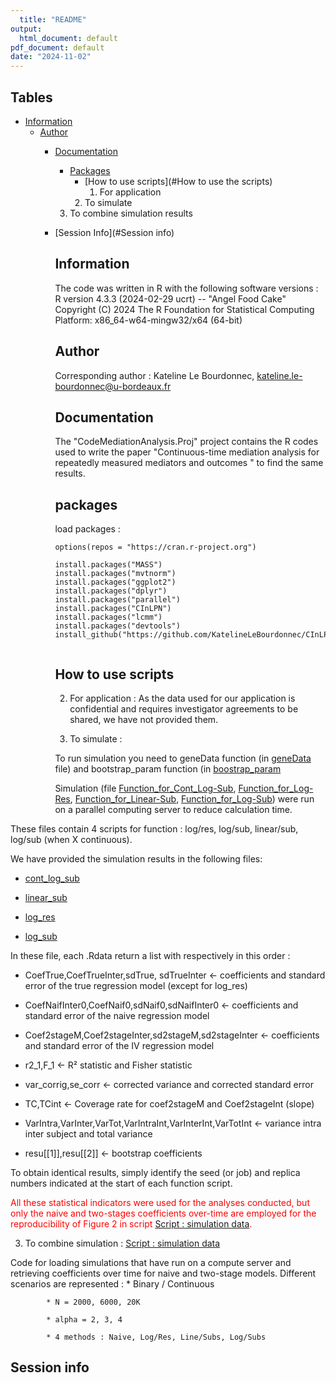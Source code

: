 ```yaml
---
  title: "README"
output:
  html_document: default
pdf_document: default
date: "2024-11-02"
---
```

  
  
  
  ## Tables
  - [Information](#Information)
    - [Author](#author)
      - [Documentation](#Documentation)
        - [Packages](#packages)
          - [How to use scripts](#How to use the scripts)
            1) For application
          2) To simulate 
        3) To combine simulation results
      - [Session Info](#Session info)
        
        ## Information
        
        The code was written in R with the following software versions : 
          R version 4.3.3 (2024-02-29 ucrt) -- "Angel Food Cake"
        Copyright (C) 2024 The R Foundation for Statistical Computing
        Platform: x86_64-w64-mingw32/x64 (64-bit)
        
        ## Author 
        
        Corresponding author : Kateline Le Bourdonnec,
        kateline.le-bourdonnec@u-bordeaux.fr
        
        ## Documentation
        
        The "CodeMediationAnalysis.Proj" project contains the R codes used to write the paper "Continuous-time mediation analysis for repeatedly measured mediators and outcomes " to find the same 
        results. 
        
        ## packages 
        
        load packages :
          ```{r, message=F, warning=F, results = 'hide'}
        options(repos = "https://cran.r-project.org")
       
        install.packages("MASS")
        install.packages("mvtnorm")
        install.packages("ggplot2")
        install.packages("dplyr")
        install.packages("parallel")
        install.packages("CInLPN")
        install.packages("lcmm")
        install.packages("devtools")
        install_github("https://github.com/KatelineLeBourdonnec/CInLPN2")
        
      
        ```
        
        ## How to use scripts  
        

        2. For application : 
        As the data used for our application is confidential and requires investigator agreements to be shared, we have not provided them.
       
          
          2. To simulate : 
          
          To run simulation you need to geneData function (in [geneData](geneData.R) file) and bootstrap_param function (in [boostrap_param](boostrap_param.R)
                                                                                                                         
         Simulation (file [Function_for_Cont_Log-Sub](CODE_BJ_Function_Simu_Cont_Log-Sub.R),
                     [Function_for_Log-Res](CODE_BJ_Function_Simu_Res.R), [Function_for_Linear-Sub](CODE_BJ_Function_Simu_Log-Linear.R), [Function_for_Log-Sub](CODE_BJ_Function_Simu_Log-Sub.R))
         were run on a parallel computing server to reduce calculation time. 

These files contain 4 scripts for function : log/res, log/sub, linear/sub, log/sub (when X continuous).

We have provided the simulation results in the following files: 

- [cont_log_sub](cont_log_sub)

- [linear_sub](linear_sub)

- [log_res](log_res) 

- [log_sub](log_sub)

In these file, each .Rdata return a list with respectively in this order :

* CoefTrue,CoefTrueInter,sdTrue, sdTrueInter <- coefficients and standard error of the true regression model (except for log_res)

* CoefNaifInter0,CoefNaif0,sdNaif0,sdNaifInter0 <- coefficients and standard error of the naive regression model

* Coef2stageM,Coef2stageInter,sd2stageM,sd2stageInter <- coefficients and standard error of the IV regression model

* r2_1,F_1 <- R² statistic and Fisher statistic

* var_corrig,se_corr <- corrected variance and corrected standard error

* TC,TCint <- Coverage rate for coef2stageM and Coef2stageInt (slope)

* VarIntra,VarInter,VarTot,VarIntraInt,VarInterInt,VarTotInt <- variance intra inter subject and total variance

* resu[[1]],resu[[2]] <- bootstrap coefficients


To obtain identical results, simply identify the seed (or job) and replica numbers indicated at the start of each function script.


<font color="red"> All these statistical indicators were used for the analyses conducted, but only the naive and two-stages coefficients over-time are employed for the reproducibility of Figure 2 in script [Script : simulation data](BJ_script_combine_simu.R). </font>

3. To combine simulation : [Script : simulation data](BJ_script_combine_simu.R)

Code for loading simulations that have run on a compute server
and retrieving coefficients over time for naive and two-stage models. 
Different scenarios are represented :
            * Binary / Continuous
            
            * N = 2000, 6000, 20K
            
            * alpha = 2, 3, 4
            
            * 4 methods : Naive, Log/Res, Line/Subs, Log/Subs

## Session info

